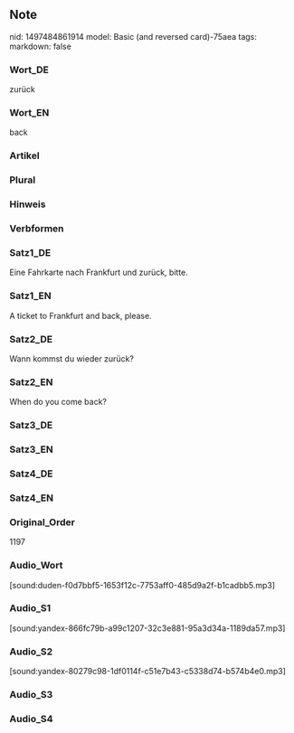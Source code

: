 ## Note
nid: 1497484861914
model: Basic (and reversed card)-75aea
tags: 
markdown: false

### Wort_DE
zurück

### Wort_EN
back

### Artikel


### Plural


### Hinweis


### Verbformen


### Satz1_DE
Eine Fahrkarte nach Frankfurt und zurück, bitte.

### Satz1_EN
A ticket to Frankfurt and back, please.

### Satz2_DE
Wann kommst du wieder zurück?

### Satz2_EN
When do you come back?

### Satz3_DE


### Satz3_EN


### Satz4_DE


### Satz4_EN


### Original_Order
1197

### Audio_Wort
[sound:duden-f0d7bbf5-1653f12c-7753aff0-485d9a2f-b1cadbb5.mp3]

### Audio_S1
[sound:yandex-866fc79b-a99c1207-32c3e881-95a3d34a-1189da57.mp3]

### Audio_S2
[sound:yandex-80279c98-1df0114f-c51e7b43-c5338d74-b574b4e0.mp3]

### Audio_S3


### Audio_S4

